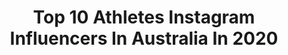 ---
title: Top 10 Athletes Instagram Influencers In Australia In 2020
description: Identify the most popular Instagram accounts on inBeat.
platform: Instagram
profiles:
  - username: "stanleynormansurfer"
    fullname: "Stan Norman"
    location: "Australia"
    followers: 5753
    engagement: 797
    commentsToLikes: 0.018298
    avatar: "https://scontent-amt2-1.cdninstagram.com/v/t51.2885-19/s320x320/92006961_223851348962032_3875673579039227904_n.jpg?_nc_ht=scontent-amt2-1.cdninstagram.com&_nc_ohc=u1uRVfOWhbQAX93Wr4m&oh=21a6a151e27f28d4c130607a0c174a3c&oe=5EBC3C2A"
    verified: false
  - username: "sarah.mayan"
    fullname: "SARAH MAYAN"
    location: "Australia"
    followers: 22422
    engagement: 921
    commentsToLikes: 0.094535
    avatar: "https://scontent-lhr8-1.cdninstagram.com/v/t51.2885-19/s320x320/80854126_487416851966137_7579579243974098944_n.jpg?_nc_ht=scontent-lhr8-1.cdninstagram.com&_nc_ohc=oVc0kc-IL_kAX-XRIyl&oh=404b8307775eb6e226fe6627773e196f&oe=5EBA969D"
    verified: false
  - username: "marciacoronado4"
    fullname: "• Fitness | Running | Sports •"
    location: "Australia"
    followers: 92814
    engagement: 964
    commentsToLikes: 0.039635
    avatar: "https://scontent-ams4-1.cdninstagram.com/v/t51.2885-19/s320x320/57568588_2452547674777390_2395156231363756032_n.jpg?_nc_ht=scontent-ams4-1.cdninstagram.com&_nc_ohc=ynwHIJjrsqoAX-2MWAN&oh=1462e93e047fd4553788cbddc76fe1ed&oe=5EBACA7D"
    verified: false
  - username: "taylavvilson"
    fullname: "Tayla Wilson"
    location: "Australia"
    followers: 21438
    engagement: 898
    commentsToLikes: 0.041341
    avatar: "https://scontent-lht6-1.cdninstagram.com/v/t51.2885-19/s320x320/74528901_969053320126157_940055258900463616_n.jpg?_nc_ht=scontent-lht6-1.cdninstagram.com&_nc_ohc=8rs-rin35S4AX_uekFJ&oh=79af390d17c773e88277989d06c0cd02&oe=5EBBAF35"
    verified: false
  - username: "allywilsonnn"
    fullname: "Ally Wilson"
    location: "Australia"
    followers: 7619
    engagement: 1459
    commentsToLikes: 0.044294
    avatar: "https://scontent-lhr8-1.cdninstagram.com/v/t51.2885-19/s320x320/89845379_500245413981638_7948251548671279104_n.jpg?_nc_ht=scontent-lhr8-1.cdninstagram.com&_nc_ohc=2p6_EGOJzWgAX-1faXr&oh=d4e98c8750150eb815abadde32d67f62&oe=5EB8A51F"
    verified: false
  - username: "georgia_brant"
    fullname: "Georgia Rose ❁"
    location: "Australia"
    followers: 28099
    engagement: 389
    commentsToLikes: 0.111177
    avatar: "https://scontent-amt2-1.cdninstagram.com/v/t51.2885-19/s320x320/89964453_547508772831130_4852733739291115520_n.jpg?_nc_ht=scontent-amt2-1.cdninstagram.com&_nc_ohc=Rm0RRdGjcooAX_WF9cN&oh=5a0518dde94df3471341e98ca16e1a2b&oe=5EBAABD7"
    verified: false
  - username: "nicktopel"
    fullname: "nick topel"
    location: "Australia"
    followers: 114983
    engagement: 875
    commentsToLikes: 0.021485
    avatar: "https://scontent-ams4-1.cdninstagram.com/v/t51.2885-19/s320x320/57345611_2409221792441948_4990292694149365760_n.jpg?_nc_ht=scontent-ams4-1.cdninstagram.com&_nc_ohc=wpig637UuBUAX-sBfIj&oh=a96f03bb7eec92391e13be7081b8cadc&oe=5EB9FF0F"
    verified: false
  - username: "maddyjoybockett"
    fullname: "MADDY BOCKETT💫"
    location: "Australia"
    followers: 42899
    engagement: 567
    commentsToLikes: 0.050746
    avatar: "https://scontent-lhr8-1.cdninstagram.com/v/t51.2885-19/s320x320/76840878_1467772463372683_1176251191433101312_n.jpg?_nc_ht=scontent-lhr8-1.cdninstagram.com&_nc_ohc=4bKWiiwLfo4AX9LY7l2&oh=2feb194ec8061b2fec399bcd69f97188&oe=5EB8FE40"
    verified: false
  - username: "sarah_compston"
    fullname: "Sarah Compston⚡️"
    location: "Australia"
    followers: 23123
    engagement: 918
    commentsToLikes: 0.025708
    avatar: "https://scontent-ams4-1.cdninstagram.com/v/t51.2885-19/s320x320/91193618_143374990435761_2959533045935243264_n.jpg?_nc_ht=scontent-ams4-1.cdninstagram.com&_nc_ohc=8VRCAOQw48oAX_U9lO1&oh=0d4fba41963b8de47dde1b2f6e8163a2&oe=5EB793BC"
    verified: false
  - username: "taylortarnawskyj"
    fullname: "Taylor Tarnawskyj"
    location: "Australia"
    followers: 6097
    engagement: 731
    commentsToLikes: 0.086333
    avatar: "https://scontent-ams4-1.cdninstagram.com/v/t51.2885-19/s320x320/84246929_481962495757344_2790920210511560704_n.jpg?_nc_ht=scontent-ams4-1.cdninstagram.com&_nc_ohc=SNEhO6OOdS4AX_jmAN-&oh=8f7e3691d1fd54372eda1f034c0811bd&oe=5EB9C504"
    verified: false
---